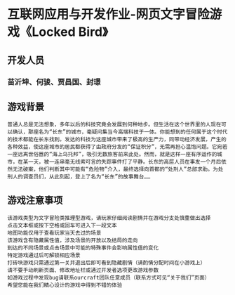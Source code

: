 # **互联网应用与开发作业-网页文字冒险游戏《Locked Bird》**

## 开发人员
### 苗沂坤、何骏、贾昌国、封璟

## 游戏背景
    普通人总是无法想象，多年以后的科技究竟会发展到何种地步。但生活在这个世界里的人现在可以确认，那座名为“长东”的城市，毫疑问集当今高端科技于一体。你能想到的任何属于这个时代的技术都能在长东找到。发达的科技为这座城市带来了极高的生产力，同带动经济发展，产生的各种效益，使这座城市的居民都获得了由政府分发的“保证积分”，无需再担心温饱问题。它宛若一座远离世俗嚣的“海上乌托邦”，吸引无数旅客前来此处。然而，就是这样一座有序运作的城市，在某一天，被一连串毫无线索可言的失踪事件打了平静。长东的高层人员在事发一个月后依然无法破案，他们判断其中可能有“危险物”介入，最终选择向首都的“处刑人”总部求助。为处刑人的调查员们，从此刻起，登上了名为“长东”的故事舞台……
## 游戏注意事项
    该游戏类型为文字冒险类推理型游戏，请玩家仔细阅读剧情并在游戏分支处慎重做出选择
    点击文本框或按下空格或回车可进入下一段文本
    地图功能仅用于查看玩家当天去过的场景
    该游戏含有隐藏属性值，涉及场景的开放以及结局的走向
    到达的不同场景或点击场景中可能的特殊事件会影响属性值的变化
    特定游戏通过后可解锁相应场景
    打砖块游戏只需通过第一关并退出后即可看到隐藏剧情（请酌情分配时间在小游戏上）
    请不要手动刷新页面、修改地址栏或通过开发者选项更改游戏参数
    如游戏过程中发现bug请联系ourcraft团队任意成员（联系方式可见“关于我们”页面）
    希望您能在我们精心设计的游戏中得到不错的体验
